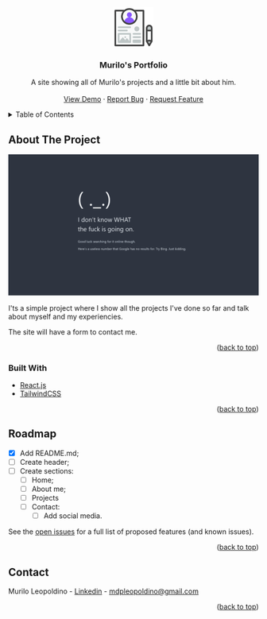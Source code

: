 <div align="center">
  <a href="https://github.com/murilodpl/portfolio/">
    <img src="src/assets/favicon.svg" alt="Logo" width="80" height="80">
  </a>

  <h3 align="center">Murilo's Portfolio</h3>

  <p align="center">
    A site showing all of Murilo's projects and a little bit about him.
    <br />
    <br />
    <a href="https://github.com/murilodpl/portfolio/">View Demo</a>
    ·
    <a href="https://github.com/murilodpl/portfolio/issues">Report Bug</a>
    ·
    <a href="https://github.com/murilodpl/portfolio/issues">Request Feature</a>
  </p>
</div>



<!-- TABLE OF CONTENTS -->
<details>
  <summary>Table of Contents</summary>
  <ol>
    <li>
      <a href="#about-the-project">About The Project</a>
      <ul>
        <li><a href="#built-with">Built With</a></li>
      </ul>
    </li>
    <li><a href="#roadmap">Roadmap</a></li>
    <li><a href="#contact">Contact</a></li>
  </ol>
</details>



<!-- ABOUT THE PROJECT -->
## About The Project

[![Product Name Screen Shot][product-screenshot]](https://example.com)

I'ts a simple project where I show all the projects I've done so far and talk about myself and my experiencies.

The site will have a form to contact me.
<p align="right">(<a href="#top">back to top</a>)</p>



### Built With

* [React.js](https://reactjs.org/)
* [TailwindCSS](https://tailwindcss.com/)

<p align="right">(<a href="#top">back to top</a>)</p>



<!-- ROADMAP -->
## Roadmap

- [x] Add README.md;
- [ ] Create header;
- [ ] Create sections:
	- [ ] Home;
	- [ ] About me;
	- [ ] Projects
	- [ ] Contact:
		- [ ] Add social media.

See the [open issues](https://github.com/othneildrew/Best-README-Template/issues) for a full list of proposed features (and known issues).

<p align="right">(<a href="#top">back to top</a>)</p>



<!-- CONTACT -->
## Contact

Murilo Leopoldino - [Linkedin](https://www.linkedin.com/in/murilo-leopoldino) - mdpleopoldino@gmail.com

<p align="right">(<a href="#top">back to top</a>)</p>

<!-- MARKDOWN LINKS & IMAGES -->
<!-- https://www.markdownguide.org/basic-syntax/#reference-style-links -->
[product-screenshot]: src/assets/siteImage.png